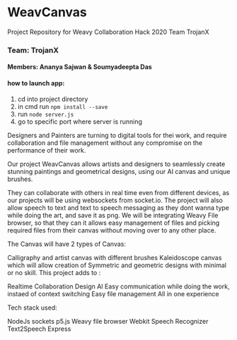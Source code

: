 # WeavCanvas
Project Repository for Weavy Collaboration Hack 2020 Team TrojanX

### Team: TrojanX
#### Members: Ananya Sajwan & Soumyadeepta Das

#### how to launch app:
1) cd into project directory
2) in cmd run `npm install --save`
3) run `node server.js`
4) go to specific port where server is running


Designers and Painters are turning to digital tools for thei work, and require collaboration and file management without any compromise on the performance of their work.

Our project WeavCanvas allows artists and designers to seamlessly create stunning paintings and geometrical designs, using our AI canvas and unique brushes.

They can collaborate with others in real time even from different devices, as our projects will be using websockets from socket.io. The project will also allow speech to text and text to speech messaging as they dont wanna type while doing the art, and save it as png. We will be integrating Weavy File browser, so that they can it allows easy management of files and picking required files from their canvas without moving over to any other place.

The Canvas will have 2 types of Canvas:

Calligraphy and artist canvas with different brushes
Kaleidoscope canvas which will allow creation of Symmetric and geometric designs with minimal or no skill.
This project adds to :

Realtime Collaboration
Design AI
Easy communication while doing the work, instaed of context switching
Easy file management
All in one experience


Tech stack used:

NodeJs
sockets
p5.js
Weavy file browser
Webkit Speech Recognizer
Text2Speech
Express
